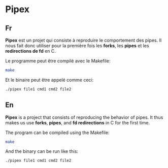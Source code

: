 # Pipex

Fr
---
**Pipex** est un projet qui consiste à reproduire le comportement des pipes.
Il nous fait donc utiliser pour la première fois les **forks**, les **pipes** et les **redirections de fd** en C.

Le programme peut être compilé avec le Makefile:
```bash
make
```
Et le binaire peut être appelé comme ceci:
```bash
./pipex file1 cmd1 cmd2 file2
```
En
---
**Pipex** is a project that consists of reproducing the behavior of pipes.
It thus makes us use **forks**, **pipes**, and **fd redirections** in C for the first time.

The program can be compiled using the Makefile:
```bash
make
```
And the binary can be run like this:
```bash
./pipex file1 cmd1 cmd2 file2
```